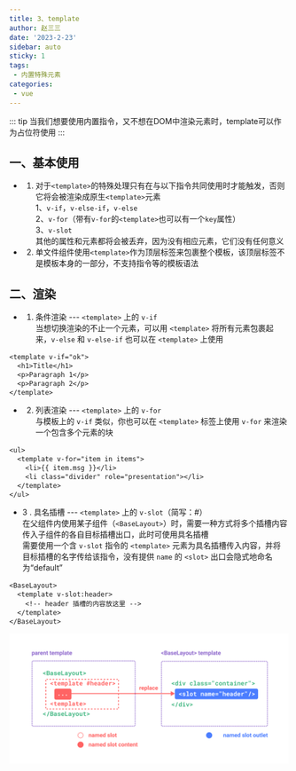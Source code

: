 ```yaml
---
title: 3、template
author: 赵三三
date: '2023-2-23'
sidebar: auto
sticky: 1
tags:
 - 内置特殊元素
categories:
 - vue
---
```


::: tip
当我们想要使用内置指令，又不想在DOM中渲染元素时，template可以作为占位符使用
:::

## 一、基本使用
- 1. 对于`<template>`的特殊处理只有在与以下指令共同使用时才能触发，否则它将会被渲染成原生`<template>`元素<br>
1、`v-if`，`v-else-if`，`v-else`<br>
2、`v-for`（带有`v-for`的`<template>`也可以有一个`key`属性）<br>
3、`v-slot`<br>
其他的属性和元素都将会被丢弃，因为没有相应元素，它们没有任何意义

- 2. 单文件组件使用`<template>`作为顶层标签来包裹整个模板，该顶层标签不是模板本身的一部分，不支持指令等的模板语法

## 二、渲染
- 1. 条件渲染 --- `<template>` 上的 `v-if`<br>
当想切换渲染的不止一个元素，可以用 `<template>` 将所有元素包裹起来，`v-else` 和 `v-else-if` 也可以在 `<template>` 上使用
```
<template v-if="ok">
  <h1>Title</h1>
  <p>Paragraph 1</p>
  <p>Paragraph 2</p>
</template>
```

- 2. 列表渲染 --- `<template>` 上的 `v-for`<br>
与模板上的 `v-if` 类似，你也可以在 `<template>` 标签上使用 `v-for` 来渲染一个包含多个元素的块
```
<ul>
  <template v-for="item in items">
    <li>{{ item.msg }}</li>
    <li class="divider" role="presentation"></li>
  </template>
</ul>
```

- 3 . 具名插槽 --- `<template>` 上的 `v-slot`（简写：#）<br>
在父组件内使用某子组件（`<BaseLayout>`）时，需要一种方式将多个插槽内容传入子组件的各自目标插槽出口，此时可使用具名插槽<br>
需要使用一个含 `v-slot` 指令的 `<template>` 元素为具名插槽传入内容，并将目标插槽的名字传给该指令，没有提供 `name` 的 `<slot>` 出口会隐式地命名为“default”<br>
```
<BaseLayout>
  <template v-slot:header>
    <!-- header 插槽的内容放这里 -->
  </template>
</BaseLayout>
```
![具名插槽 ](../../../.vuepress/public/imgs/named-slots.png)